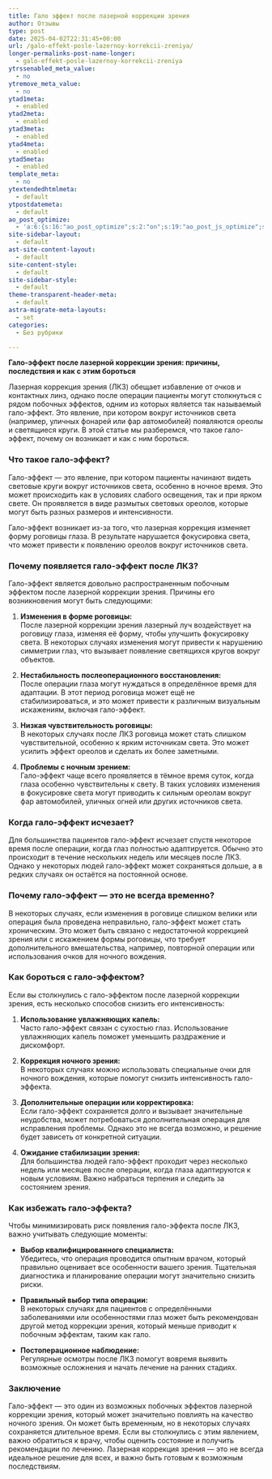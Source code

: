 ```yaml
---
title: Гало эффект после лазерной коррекции зрения
author: Отзывы
type: post
date: 2025-04-02T22:31:45+00:00
url: /galo-effekt-posle-lazernoy-korrekcii-zreniya/
longer-permalinks-post-name-longer:
  - galo-effekt-posle-lazernoy-korrekcii-zreniya
ytrssenabled_meta_value:
  - no
ytremove_meta_value:
  - no
ytad1meta:
  - enabled
ytad2meta:
  - enabled
ytad3meta:
  - enabled
ytad4meta:
  - enabled
ytad5meta:
  - enabled
template_meta:
  - no
ytextendedhtmlmeta:
  - default
ytpostdatemeta:
  - default
ao_post_optimize:
  - 'a:6:{s:16:"ao_post_optimize";s:2:"on";s:19:"ao_post_js_optimize";s:2:"on";s:20:"ao_post_css_optimize";s:2:"on";s:12:"ao_post_ccss";s:2:"on";s:16:"ao_post_lazyload";s:2:"on";s:15:"ao_post_preload";s:0:"";}'
site-sidebar-layout:
  - default
ast-site-content-layout:
  - default
site-content-style:
  - default
site-sidebar-style:
  - default
theme-transparent-header-meta:
  - default
astra-migrate-meta-layouts:
  - set
categories:
  - Без рубрики

---
```

<p class="" data-start="0" data-end="91">
  <strong data-start="0" data-end="91">Гало-эффект после лазерной коррекции зрения: причины, последствия и как с этим бороться</strong>
</p>

<p class="" data-start="93" data-end="530">
  Лазерная коррекция зрения (ЛКЗ) обещает избавление от очков и контактных линз, однако после операции пациенты могут столкнуться с рядом побочных эффектов, одним из которых является так называемый гало-эффект. Это явление, при котором вокруг источников света (например, уличных фонарей или фар автомобилей) появляются ореолы и светящиеся круги. В этой статье мы разберемся, что такое гало-эффект, почему он возникает и как с ним бороться.
</p>

<h3 class="" data-start="532" data-end="558">
  Что такое гало-эффект?
</h3>

<p class="" data-start="560" data-end="868">
  Гало-эффект — это явление, при котором пациенты начинают видеть световые круги вокруг источников света, особенно в ночное время. Это может происходить как в условиях слабого освещения, так и при ярком свете. Он проявляется в виде размытых световых ореолов, которые могут быть разных размеров и интенсивности.
</p>

<p class="" data-start="870" data-end="1064">
  Гало-эффект возникает из-за того, что лазерная коррекция изменяет форму роговицы глаза. В результате нарушается фокусировка света, что может привести к появлению ореолов вокруг источников света.
</p>

<h3 class="" data-start="1066" data-end="1110">
  Почему появляется гало-эффект после ЛКЗ?
</h3>

<p class="" data-start="1112" data-end="1258">
  Гало-эффект является довольно распространенным побочным эффектом после лазерной коррекции зрения. Причины его возникновения могут быть следующими:
</p>

<ol data-start="1260" data-end="2324">
  <li class="" data-start="1260" data-end="1556">
    <p class="" data-start="1263" data-end="1556">
      <strong data-start="1263" data-end="1294">Изменения в форме роговицы:</strong><br data-start="1294" data-end="1297" />После лазерной коррекции зрения лазерный луч воздействует на роговицу глаза, изменяя её форму, чтобы улучшить фокусировку света. В некоторых случаях изменения могут привести к нарушению симметрии глаз, что вызывает появление светящихся кругов вокруг объектов.
    </p>
  </li>
  
  <li class="" data-start="1558" data-end="1821">
    <p class="" data-start="1561" data-end="1821">
      <strong data-start="1561" data-end="1614">Нестабильность послеоперационного восстановления:</strong><br data-start="1614" data-end="1617" />После операции глаза могут нуждаться в определённое время для адаптации. В этот период роговица может ещё не стабилизироваться, и это может привести к различным визуальным искажениям, включая гало-эффект.
    </p>
  </li>
  
  <li class="" data-start="1823" data-end="2038">
    <p class="" data-start="1826" data-end="2038">
      <strong data-start="1826" data-end="1863">Низкая чувствительность роговицы:</strong><br data-start="1863" data-end="1866" />В некоторых случаях после ЛКЗ роговица может стать слишком чувствительной, особенно к ярким источникам света. Это может усилить эффект ореолов и сделать их более заметными.
    </p>
  </li>
  
  <li class="" data-start="2040" data-end="2324">
    <p class="" data-start="2043" data-end="2324">
      <strong data-start="2043" data-end="2073">Проблемы с ночным зрением:</strong><br data-start="2073" data-end="2076" />Гало-эффект чаще всего проявляется в тёмное время суток, когда глаза особенно чувствительны к свету. В таких условиях изменения в фокусировке света могут приводить к сильным ореолам вокруг фар автомобилей, уличных огней или других источников света.
    </p>
  </li>
</ol>

<h3 class="" data-start="2326" data-end="2357">
  Когда гало-эффект исчезает?
</h3>

<p class="" data-start="2359" data-end="2668">
  Для большинства пациентов гало-эффект исчезает спустя некоторое время после операции, когда глаз полностью адаптируется. Обычно это происходит в течение нескольких недель или месяцев после ЛКЗ. Однако у некоторых людей гало-эффект может сохраняться дольше, а в редких случаях он остаётся на постоянной основе.
</p>

<h3 class="" data-start="2670" data-end="2718">
  Почему гало-эффект — это не всегда временно?
</h3>

<p class="" data-start="2720" data-end="3067">
  В некоторых случаях, если изменения в роговице слишком велики или операция была проведена неправильно, гало-эффект может стать хроническим. Это может быть связано с недостаточной коррекцией зрения или с искажением формы роговицы, что требует дополнительного вмешательства, например, повторной операции или использования очков для ночного вождения.
</p>

<h3 class="" data-start="3069" data-end="3102">
  Как бороться с гало-эффектом?
</h3>

<p class="" data-start="3104" data-end="3223">
  Если вы столкнулись с гало-эффектом после лазерной коррекции зрения, есть несколько способов снизить его интенсивность:
</p>

<ol data-start="3225" data-end="4060">
  <li class="" data-start="3225" data-end="3386">
    <p class="" data-start="3228" data-end="3386">
      <strong data-start="3228" data-end="3265">Использование увлажняющих капель:</strong><br data-start="3265" data-end="3268" />Часто гало-эффект связан с сухостью глаз. Использование увлажняющих капель поможет уменьшить раздражение и дискомфорт.
    </p>
  </li>
  
  <li class="" data-start="3388" data-end="3552">
    <p class="" data-start="3391" data-end="3552">
      <strong data-start="3391" data-end="3420">Коррекция ночного зрения:</strong><br data-start="3420" data-end="3423" />В некоторых случаях можно использовать специальные очки для ночного вождения, которые помогут снизить интенсивность гало-эффекта.
    </p>
  </li>
  
  <li class="" data-start="3554" data-end="3826">
    <p class="" data-start="3557" data-end="3826">
      <strong data-start="3557" data-end="3603">Дополнительные операции или корректировка:</strong><br data-start="3603" data-end="3606" />Если гало-эффект сохраняется долго и вызывает значительные неудобства, может потребоваться дополнительная операция для исправления проблемы. Однако это не всегда возможно, и решение будет зависеть от конкретной ситуации.
    </p>
  </li>
  
  <li class="" data-start="3828" data-end="4060">
    <p class="" data-start="3831" data-end="4060">
      <strong data-start="3831" data-end="3864">Ожидание стабилизации зрения:</strong><br data-start="3864" data-end="3867" />Для большинства людей гало-эффект проходит через несколько недель или месяцев после операции, когда глаза адаптируются к новым условиям. Важно набраться терпения и следить за состоянием зрения.
    </p>
  </li>
</ol>

<h3 class="" data-start="4062" data-end="4092">
  Как избежать гало-эффекта?
</h3>

<p class="" data-start="4094" data-end="4188">
  Чтобы минимизировать риск появления гало-эффекта после ЛКЗ, важно учитывать следующие моменты:
</p>

<ul data-start="4190" data-end="4817">
  <li class="" data-start="4190" data-end="4425">
    <p class="" data-start="4192" data-end="4425">
      <strong data-start="4192" data-end="4233">Выбор квалифицированного специалиста:</strong><br data-start="4233" data-end="4236" />Убедитесь, что операция проводится опытным врачом, который правильно оценивает все особенности вашего зрения. Тщательная диагностика и планирование операции могут значительно снизить риски.
    </p>
  </li>
  
  <li class="" data-start="4427" data-end="4669">
    <p class="" data-start="4429" data-end="4669">
      <strong data-start="4429" data-end="4464">Правильный выбор типа операции:</strong><br data-start="4464" data-end="4467" />В некоторых случаях для пациентов с определёнными заболеваниями или особенностями глаз может быть рекомендован другой метод коррекции зрения, который меньше приводит к побочным эффектам, таким как гало.
    </p>
  </li>
  
  <li class="" data-start="4671" data-end="4817">
    <p class="" data-start="4673" data-end="4817">
      <strong data-start="4673" data-end="4705">Постоперационное наблюдение:</strong><br data-start="4705" data-end="4708" />Регулярные осмотры после ЛКЗ помогут вовремя выявить возможные осложнения и начать лечение на ранних стадиях.
    </p>
  </li>
</ul>

<h3 class="" data-start="4819" data-end="4833">
  Заключение
</h3>

<p class="" data-start="4835" data-end="5296">
  Гало-эффект — это один из возможных побочных эффектов лазерной коррекции зрения, который может значительно повлиять на качество ночного зрения. Он может быть временным, но в некоторых случаях сохраняется длительное время. Если вы столкнулись с этим явлением, важно обратиться к врачу, чтобы оценить состояние и получить рекомендации по лечению. Лазерная коррекция зрения — это не всегда идеальное решение для всех, и важно быть готовым к возможным последствиям.
</p>
